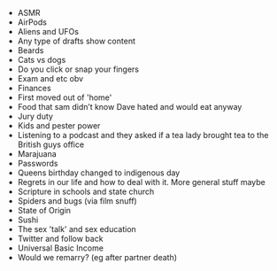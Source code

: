 - ASMR
- AirPods
- Aliens and UFOs
- Any type of drafts show content
- Beards
- Cats vs dogs
- Do you click or snap your fingers
- Exam and etc obv
- Finances
- First moved out of 'home'
- Food that sam didn’t know Dave hated and would eat anyway
- Jury duty
- Kids and pester power
- Listening to a podcast and they asked if a tea lady brought tea to the British guys office
- Marajuana
- Passwords
- Queens birthday changed to indigenous day
- Regrets in our life and how to deal with it. More general stuff maybe
- Scripture in schools and state church
- Spiders and bugs (via film snuff)
- State of Origin
- Sushi
- The sex 'talk' and sex education
- Twitter and follow back
- Universal Basic Income
- Would we remarry? (eg after partner death)
